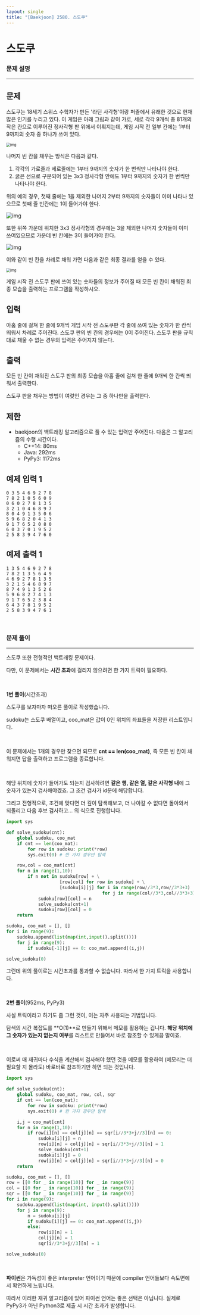 ```yaml
---
layout: single
title: "[Baekjoon] 2580. 스도쿠"
---
```




# 스도쿠

### 문제 설명

---

## 문제

스도쿠는 18세기 스위스 수학자가 만든 '라틴 사각형'이랑 퍼즐에서 유래한 것으로 현재 많은 인기를 누리고 있다. 이 게임은 아래 그림과 같이 가로, 세로 각각 9개씩 총 81개의 작은 칸으로 이루어진 정사각형 판 위에서 이뤄지는데, 게임 시작 전 일부 칸에는 1부터 9까지의 숫자 중 하나가 쓰여 있다.

<img src="https://upload.acmicpc.net/508363ac-0289-4a92-a639-427b10d66633/-/preview/" alt="img" style="zoom:67%;" />

나머지 빈 칸을 채우는 방식은 다음과 같다.

1. 각각의 가로줄과 세로줄에는 1부터 9까지의 숫자가 한 번씩만 나타나야 한다.
2. 굵은 선으로 구분되어 있는 3x3 정사각형 안에도 1부터 9까지의 숫자가 한 번씩만 나타나야 한다.

위의 예의 경우, 첫째 줄에는 1을 제외한 나머지 2부터 9까지의 숫자들이 이미 나타나 있으므로 첫째 줄 빈칸에는 1이 들어가야 한다.

![img](https://upload.acmicpc.net/38e505c6-0452-4a56-b01c-760c85c6909b/-/preview/)

또한 위쪽 가운데 위치한 3x3 정사각형의 경우에는 3을 제외한 나머지 숫자들이 이미 쓰여있으므로 가운데 빈 칸에는 3이 들어가야 한다.

![img](https://upload.acmicpc.net/89873d9d-56ae-44f7-adb2-bd5d7e243016/-/preview/)

이와 같이 빈 칸을 차례로 채워 가면 다음과 같은 최종 결과를 얻을 수 있다.

<img src="https://upload.acmicpc.net/fe68d938-770d-46ea-af71-a81076bc3963/-/preview/" alt="img" style="zoom:67%;" />

게임 시작 전 스도쿠 판에 쓰여 있는 숫자들의 정보가 주어질 때 모든 빈 칸이 채워진 최종 모습을 출력하는 프로그램을 작성하시오.

## 입력

아홉 줄에 걸쳐 한 줄에 9개씩 게임 시작 전 스도쿠판 각 줄에 쓰여 있는 숫자가 한 칸씩 띄워서 차례로 주어진다. 스도쿠 판의 빈 칸의 경우에는 0이 주어진다. 스도쿠 판을 규칙대로 채울 수 없는 경우의 입력은 주어지지 않는다.

## 출력

모든 빈 칸이 채워진 스도쿠 판의 최종 모습을 아홉 줄에 걸쳐 한 줄에 9개씩 한 칸씩 띄워서 출력한다.

스도쿠 판을 채우는 방법이 여럿인 경우는 그 중 하나만을 출력한다.

## 제한

* baekjoon의 백트래킹 알고리즘으로 풀 수 있는 입력만 주어진다. 다음은 그 알고리즘의 수행 시간이다.
    * C++14: 80ms
    * Java: 292ms
    * PyPy3: 1172ms

## 예제 입력 1

```
0 3 5 4 6 9 2 7 8
7 8 2 1 0 5 6 0 9
0 6 0 2 7 8 1 3 5
3 2 1 0 4 6 8 9 7
8 0 4 9 1 3 5 0 6
5 9 6 8 2 0 4 1 3
9 1 7 6 5 2 0 8 0
6 0 3 7 0 1 9 5 2
2 5 8 3 9 4 7 6 0
```

## 예제 출력 1

```
1 3 5 4 6 9 2 7 8
7 8 2 1 3 5 6 4 9
4 6 9 2 7 8 1 3 5
3 2 1 5 4 6 8 9 7
8 7 4 9 1 3 5 2 6
5 9 6 8 2 7 4 1 3
9 1 7 6 5 2 3 8 4
6 4 3 7 8 1 9 5 2
2 5 8 3 9 4 7 6 1
```

<br>

### 문제 풀이

---

스도쿠 또한 전형적인 백트래킹 문제이다. 

다만, 이 문제에서는 **시간 초과**에 걸리지 않으려면 한 가지 트릭이 필요하다. 

<br>

**1번 풀이**(시간초과)

스도쿠를 보자마자 떠오른 풀이로 작성했습니다. 

sudoku는 스도쿠 배열이고, coo_mat은 값이 0인 위치의 좌표들을 저장한 리스트입니다. 

<br>

이 문제에서는 1개의 경우만 찾으면 되므로 **cnt == len(coo_mat)**, 즉 모든 빈 칸이 채워지면 답을 출력하고 프로그램을 종료합니다. 

<br>

해당 위치에 숫자가 들어가도 되는지 검사하려면 **같은 행, 같은 열, 같은 사각형 내**에 그 숫자가 있는지 검사해야겠죠. 그 조건 검사가 id문에 해당합니다. 

그리고 전형적으로, 조건에 맞다면 더 깊이 탐색해보고, 더 나아갈 수 없다면 돌아와서 되돌리고 다음 후보 검사하고... 의 식으로 진행합니다. 

```python
import sys

def solve_sudoku(cnt):
    global sudoku, coo_mat
    if cnt == len(coo_mat):
        for row in sudoku: print(*row)
        sys.exit(0) # 한 가지 경우만 탐색

    row,col = coo_mat[cnt]
    for n in range(1,10):
        if n not in sudoku[row] + \
                    [row[col] for row in sudoku] + \
                    [sudoku[i][j] for i in range(row//3*3,row//3*3+3)
                                    for j in range(col//3*3,col//3*3+3)]:
            sudoku[row][col] = n
            solve_sudoku(cnt+1)
            sudoku[row][col] = 0
    return

sudoku, coo_mat = [], []
for i in range(9): 
    sudoku.append(list(map(int,input().split())))
    for j in range(9):
        if sudoku[-1][j] == 0: coo_mat.append((i,j))

solve_sudoku(0)
```

그런데 위의 풀이로는 시간초과를 통과할 수 없습니다. 따라서 한 가지 트릭을 사용합니다. 

<br>

**2번 풀이**(952ms, PyPy3)

사실 트릭이라고 하기도 좀 그런 것이, 이는 자주 사용되는 기법입니다. 

탐색의 시간 복잡도를 **O(1)**로 만들기 위해서 메모를 활용하는 겁니다. **해당 위치에 그 숫자가 있는지 없는지 여부**를 리스트로 만들어서 바로 참조할 수 있게끔 말이죠. 

<br>

이로써 매 재귀마다 수식을 계산해서 검사해야 했던 것을 메모를 활용하여 (메모리는 더 필요할 지 몰라도) 바로바로 참조하기만 하면 되는 것입니다. 

```python
import sys

def solve_sudoku(cnt):
    global sudoku, coo_mat, row, col, sqr
    if cnt == len(coo_mat):
        for row in sudoku: print(*row)
        sys.exit(0) # 한 가지 경우만 탐색

    i,j = coo_mat[cnt]
    for n in range(1,10):
        if row[i][n] == col[j][n] == sqr[i//3*3+j//3][n] == 0:
            sudoku[i][j] = n
            row[i][n] = col[j][n] = sqr[i//3*3+j//3][n] = 1
            solve_sudoku(cnt+1)
            sudoku[i][j] = 0
            row[i][n] = col[j][n] = sqr[i//3*3+j//3][n] = 0
    return

sudoku, coo_mat = [], []
row = [[0 for _ in range(10)] for _ in range(9)]
col = [[0 for _ in range(10)] for _ in range(9)]
sqr = [[0 for _ in range(10)] for _ in range(9)]
for i in range(9): 
    sudoku.append(list(map(int, input().split())))
    for j in range(9):
        n = sudoku[i][j]
        if sudoku[i][j] == 0: coo_mat.append((i,j))
        else: 
            row[i][n] = 1
            col[j][n] = 1
            sqr[i//3*3+j//3][n] = 1

solve_sudoku(0)
```

<br>

**파이썬**은 가독성이 좋은 interpreter 언어이기 때문에 compiler 언어들보다 속도면에서 확연하게 느립니다. 

따라서 이러한 재귀 알고리즘에 있어 파이썬 언어는 좋은 선택은 아닙니다. 실제로 PyPy3가 아닌 Python3로 제출 시 시간 초과가 발생합니다. 

